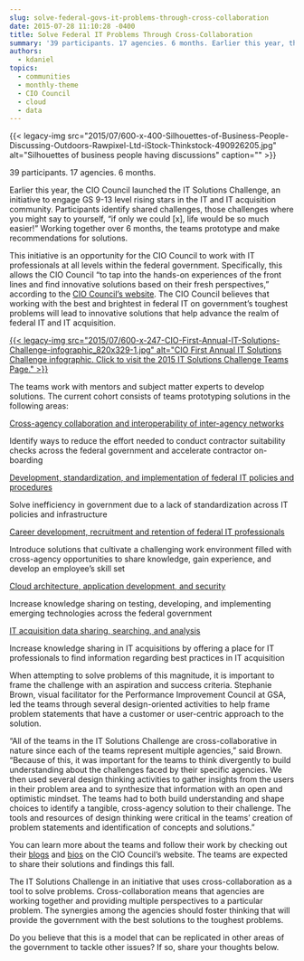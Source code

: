 ```yaml
---
slug: solve-federal-govs-it-problems-through-cross-collaboration
date: 2015-07-28 11:10:28 -0400
title: Solve Federal IT Problems Through Cross-Collaboration
summary: '39 participants. 17 agencies. 6 months. Earlier this year, the CIO Council launched the IT Solutions Challenge, an initiative to engage GS 9-13 level rising stars in the IT and IT acquisition community. Participants identify shared challenges, those challenges where you might say to yourself, &ldquo;if only we could [x], life would be so much'
authors:
  - kdaniel
topics:
  - communities
  - monthly-theme
  - CIO Council
  - cloud
  - data
---
```


{{< legacy-img src="2015/07/600-x-400-Silhouettes-of-Business-People-Discussing-Outdoors-Rawpixel-Ltd-iStock-Thinkstock-490926205.jpg" alt="Silhouettes of business people having discussions" caption="" >}} 

39 participants. 17 agencies. 6 months.

Earlier this year, the CIO Council launched the IT Solutions Challenge, an initiative to engage GS 9-13 level rising stars in the IT and IT acquisition community. Participants identify shared challenges, those challenges where you might say to yourself, “if only we could [x], life would be so much easier!” Working together over 6 months, the teams prototype and make recommendations for solutions.

This initiative is an opportunity for the CIO Council to work with IT professionals at all levels within the federal government. Specifically, this allows the CIO Council “to tap into the hands-on experiences of the front lines and find innovative solutions based on their fresh perspectives,” according to the [CIO Council’s website](https://cio.gov/cio-council-to-sponsor-first-annual-it-solutions-challenge/). The CIO Council believes that working with the best and brightest in federal IT on government’s toughest problems will lead to innovative solutions that help advance the realm of federal IT and IT acquisition.

[{{< legacy-img src="2015/07/600-x-247-CIO-First-Annual-IT-Solutions-Challenge-infographic_820x329-1.jpg" alt="CIO First Annual IT Solutions Challenge infographic. Click to visit the 2015 IT Solutions Challenge Teams Page." >}}](https://cio.gov/itsc/)

The teams work with mentors and subject matter experts to develop solutions. The current cohort consists of teams prototyping solutions in the following areas:

[Cross-agency collaboration and interoperability of inter-agency networks](https://cio.gov/it-solutions-challenge-2015-problem-description-inez-maguire/)
  
Identify ways to reduce the effort needed to conduct contractor suitability checks across the federal government and accelerate contractor on-boarding

[Development, standardization, and implementation of federal IT policies and procedures](https://cio.gov/it-solutions-challenge-2015-problem-description-kimberly-mccarthy/)
  
Solve inefficiency in government due to a lack of standardization across IT policies and infrastructure

[Career development, recruitment and retention of federal IT professionals](https://cio.gov/it-solutions-challenge-2015-problem-description-christopher-paris/)
  
Introduce solutions that cultivate a challenging work environment filled with cross-agency opportunities to share knowledge, gain experience, and develop an employee’s skill set

[Cloud architecture, application development, and security](https://cio.gov/it-solutions-challenge-2015-problem-description-lori-alfred/)
  
Increase knowledge sharing on testing, developing, and implementing emerging technologies across the federal government

[IT acquisition data sharing, searching, and analysis](https://cio.gov/it-solutions-challenge-2015-problem-description-ursula-nkwantabisa/)
  
Increase knowledge sharing in IT acquisitions by offering a place for IT professionals to find information regarding best practices in IT acquisition

When attempting to solve problems of this magnitude, it is important to frame the challenge with an aspiration and success criteria. Stephanie Brown, visual facilitator for the Performance Improvement Council at GSA, led the teams through several design-oriented activities to help frame problem statements that have a customer or user-centric approach to the solution.

“All of the teams in the IT Solutions Challenge are cross-collaborative in nature since each of the teams represent multiple agencies,” said Brown. “Because of this, it was important for the teams to think divergently to build understanding about the challenges faced by their specific agencies. We then used several design thinking activities to gather insights from the users in their problem area and to synthesize that information with an open and optimistic mindset. The teams had to both build understanding and shape choices to identify a tangible, cross-agency solution to their challenge. The tools and resources of design thinking were critical in the teams’ creation of problem statements and identification of concepts and solutions.”

You can learn more about the teams and follow their work by checking out their [blogs](https://cio.gov/cioc-blog/) and [bios](https://cio.gov/itsc/) on the CIO Council’s website. The teams are expected to share their solutions and findings this fall.

The IT Solutions Challenge in an initiative that uses cross-collaboration as a tool to solve problems. Cross-collaboration means that agencies are working together and providing multiple perspectives to a particular problem. The synergies among the agencies should foster thinking that will provide the government with the best solutions to the toughest problems.

Do you believe that this is a model that can be replicated in other areas of the government to tackle other issues? If so, share your thoughts below.